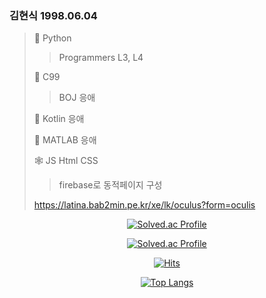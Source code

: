 <div>

  ### 김현식 1998.06.04
  >
  > 🏃 Python
  >> Programmers L3, L4
  >> 
  > 🚴 C99
  >> BOJ 응애
  >> 
  > 📱 Kotlin 응애
  > 
  > 🤖 MATLAB 응애
  > 
  > 🕸 JS Html CSS
  >> firebase로 동적페이지 구성
  > 
  > <https://latina.bab2min.pe.kr/xe/lk/oculus?form=oculis>
  
</div>

<div align="center">
  
  [![Solved.ac Profile](http://mazassumnida.wtf/api/mini/generate_badge?boj=oculis)](https://solved.ac/oculis)
  
  [![Solved.ac Profile](http://mazassumnida.wtf/api/v2/generate_badge?boj=oculis)](https://solved.ac/oculis/)
  
  [![Hits](https://hits.seeyoufarm.com/api/count/incr/badge.svg?url=https%3A%2F%2Fgithub.com%2Foculis0925&count_bg=%23000000&title_bg=%23D32424&icon=&icon_color=%23FF5555&title=hits&edge_flat=false)](https://hits.seeyoufarm.com)
  
  [![Top Langs](https://github-readme-stats.vercel.app/api/top-langs/?username=oculis0925&layout=compact)](https://github.com/anuraghazra/github-readme-stats)
  
</div>
